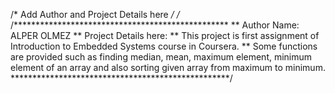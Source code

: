 /* Add Author and Project Details here */
/*
/*************************************************
**  Author Name: ALPER OLMEZ
**  Project Details here:
**  This project is first assignment of Introduction to Embedded Systems course in Coursera.
**  Some functions are provided such as finding median, mean, maximum element, minimum element of an array and also sorting given array from maximum to minimum.
**************************************************/